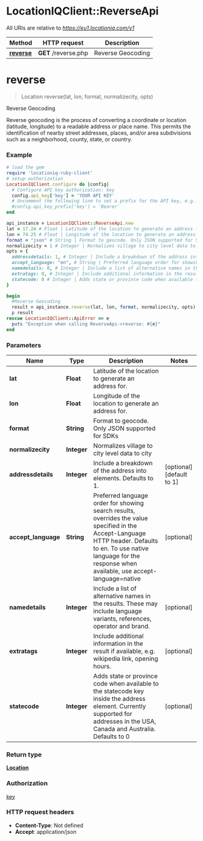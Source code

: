 # LocationIQClient::ReverseApi

All URIs are relative to *https://eu1.locationiq.com/v1*

Method | HTTP request | Description
------------- | ------------- | -------------
[**reverse**](ReverseApi.md#reverse) | **GET** /reverse.php | Reverse Geocoding


# **reverse**
> Location reverse(lat, lon, format, normalizecity, opts)

Reverse Geocoding

Reverse geocoding is the process of converting a coordinate or location (latitude, longitude) to a readable address or place name. This permits the identification of nearby street addresses, places, and/or area subdivisions such as a neighborhood, county, state, or country.

### Example
```ruby
# load the gem
require 'locationiq-ruby-client'
# setup authorization
LocationIQClient.configure do |config|
  # Configure API key authorization: key
  config.api_key['key'] = 'YOUR API KEY'
  # Uncomment the following line to set a prefix for the API key, e.g. 'Bearer' (defaults to nil)
  #config.api_key_prefix['key'] = 'Bearer'
end

api_instance = LocationIQClient::ReverseApi.new
lat = 17.24 # Float | Latitude of the location to generate an address for.
lon = 74.25 # Float | Longitude of the location to generate an address for.
format = "json" # String | Format to geocode. Only JSON supported for SDKs
normalizecity = 1 # Integer | Normalizes village to city level data to city
opts = {
  addressdetails: 1, # Integer | Include a breakdown of the address into elements. Defaults to 1.
  accept_language: "en", # String | Preferred language order for showing search results, overrides the value specified in the Accept-Language HTTP header. Defaults to en. To use native language for the response when available, use accept-language=native
  namedetails: 0, # Integer | Include a list of alternative names in the results. These may include language variants, references, operator and brand.
  extratags: 0, # Integer | Include additional information in the result if available, e.g. wikipedia link, opening hours.
  statecode: 0 # Integer | Adds state or province code when available to the statecode key inside the address element. Currently supported for addresses in the USA, Canada and Australia. Defaults to 0
}

begin
  #Reverse Geocoding
  result = api_instance.reverse(lat, lon, format, normalizecity, opts)
  p result
rescue LocationIQClient::ApiError => e
  puts "Exception when calling ReverseApi->reverse: #{e}"
end
```

### Parameters

Name | Type | Description  | Notes
------------- | ------------- | ------------- | -------------
 **lat** | **Float**| Latitude of the location to generate an address for. | 
 **lon** | **Float**| Longitude of the location to generate an address for. | 
 **format** | **String**| Format to geocode. Only JSON supported for SDKs | 
 **normalizecity** | **Integer**| Normalizes village to city level data to city | 
 **addressdetails** | **Integer**| Include a breakdown of the address into elements. Defaults to 1. | [optional] [default to 1]
 **accept_language** | **String**| Preferred language order for showing search results, overrides the value specified in the Accept-Language HTTP header. Defaults to en. To use native language for the response when available, use accept-language&#x3D;native | [optional] 
 **namedetails** | **Integer**| Include a list of alternative names in the results. These may include language variants, references, operator and brand. | [optional] 
 **extratags** | **Integer**| Include additional information in the result if available, e.g. wikipedia link, opening hours. | [optional] 
 **statecode** | **Integer**| Adds state or province code when available to the statecode key inside the address element. Currently supported for addresses in the USA, Canada and Australia. Defaults to 0 | [optional] 

### Return type

[**Location**](Location.md)

### Authorization

[key](../README.md#key)

### HTTP request headers

 - **Content-Type**: Not defined
 - **Accept**: application/json



